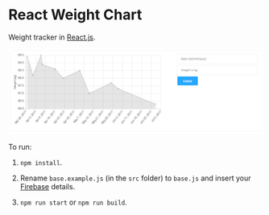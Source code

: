 # React Weight Chart

Weight tracker in [React.js](https://facebook.github.io/react).

![Screenshot](images/screenshot.jpg)

To run:

1. `npm install`.

2. Rename `base.example.js` (in the `src` folder) to `base.js` and insert your [Firebase](https://firebase.google.com/) details.

3. `npm run start` or `npm run build`.